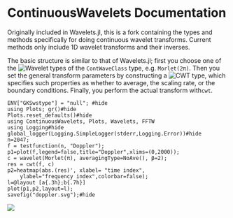 # ContinuousWavelets Documentation #
Originally included in Wavelets.jl, this is a fork containing the types and
methods specifically for doing continuous wavelet transforms. Current methods
only include 1D wavelet transforms and their inverses.

The basic structure is similar to that of Wavelets.jl; first you choose one of
the ![Wavelet types](@ref) of the `ContWaveClass` type, e.g. `Morlet(2π)`.
Then you set the general transform parameters by constructing a ![CWT
type](@ref), which specifies such properties as whether to average,
the scaling rate, or the boundary conditions. Finally, you perform the actual
transform with`cwt`.

```@example basicEx
ENV["GKSwstype"] = "null"; #hide
using Plots; gr()#hide
Plots.reset_defaults()#hide
using ContinuousWavelets, Plots, Wavelets, FFTW
using Logging#hide
global_logger(Logging.SimpleLogger(stderr,Logging.Error))#hide
n=2047;
f = testfunction(n, "Doppler");
p1=plot(f,legend=false,title="Doppler",xlims=(0,2000));
c = wavelet(Morlet(π), averagingType=NoAve(), β=2);
res = cwt(f, c)
p2=heatmap(abs.(res)', xlabel= "time index", 
	ylabel="frequency index",colorbar=false);
l=@layout [a{.3h};b{.7h}]
plot(p1,p2,layout=l);
savefig("doppler.svg");#hide
```
![](doppler.svg)

```@contents
```
